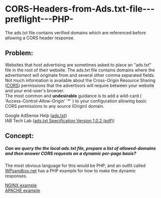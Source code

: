 # CORS-Headers-from-Ads.txt-file---preflight---PHP-
The ads.txt file contains verified domains which are referenced before allowing a CORS header response.

<h2>Problem:</h2>
<p>Websites that host advertising are sometimes asked to place an "ads.txt" file in the root of their website. The ads.txt file contains domains where the advertisment will originate from and several other comma separated fields. Not much information is available about the Cross-Origin Resource Sharing (<a href="https://developer.mozilla.org/en-US/docs/Web/HTTP/Guides/CORS" title="Mozilla CORS Reference Guide">CORS</a>) permissions that the advertisors will require between your website and your end-user's browser. 
  <br> The most common and <b>undesirable</b> guidance is to add a wild-card ( 'Access-Control-Allow-Origin' '*' ) to your configuration allowing basic CORS permissions to any source (Origin) domain.  
</p>
Google AdSense Help (<a href="https://support.google.com/adsense/answer/12171612" title="ads.txt help">ads.txt</a>)<br>
IAB Tech Lab (<a href="https://iabtechlab.com/wp-content/uploads/2019/03/IAB-OpenRTB-Ads.txt-Public-Spec-1.0.2.pdf" title="ads.txt ver 1.0.2">ads.txt Specification Version 1.0.2 (pdf)</a>)<br>

<h2>Concept:</h2>
<h5><i>Can we query the the local ads.txt file, prepare a list of allowed-domains and then answer CORS requests on a dynamic per-page basis?</i></h5>
<p>The most obvious language for this would be PHP, and an outfit called <a href="https://wpsandbox.net/development/send-cors-headers-php-p909" title="CORS code tutorial">WPsandbox.net</a> has a PHP example for how to make the dynamic responses.</p>

<a href="https://www.juannicolas.eu/how-to-set-up-nginx-cors-multiple-origins/">NGINX example</a><br>
<a href="https://httpd.apache.org/docs/2.2/mod/mod_headers.html#header">APACHE example</a><br>


